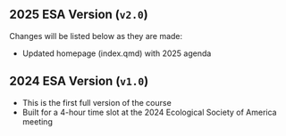 ## 2025 ESA Version (`v2.0`)

Changes will be listed below as they are made:

- Updated homepage (index.qmd) with 2025 agenda

## 2024 ESA Version (`v1.0`)

- This is the first full version of the course
- Built for a 4-hour time slot at the 2024 Ecological Society of America meeting
